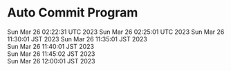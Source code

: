 # Auto Commit Program
Sun Mar 26 02:22:31 UTC 2023
Sun Mar 26 02:25:01 UTC 2023
Sun Mar 26 11:30:01 JST 2023
Sun Mar 26 11:35:01 JST 2023 <br/>
Sun Mar 26 11:40:01 JST 2023 <br/>
Sun Mar 26 11:45:02 JST 2023 <br/>
Sun Mar 26 12:00:01 JST 2023 <br/>
